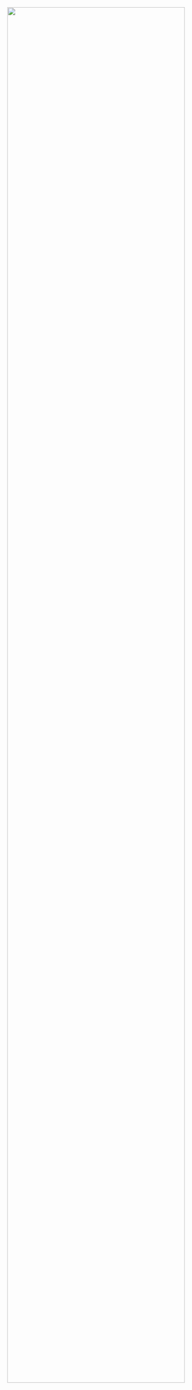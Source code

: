 
<div align="center">
<img width="90%" src="https://lh3.googleusercontent.com/pw/AP1GczOyf1VUHXKHgwdIKMVX0yHd2AxQSbqidowQncmfRd6DpTROJh9YLdEjG3pnBrXH5U9bSBby8sM67roXwGRgCoj37ru_Njry-iBsfdlW7NYLPJm1GxA0xlZgtCSUN9enUlZuFsDrTw_mWwlU8utuvLr3=w930-h930-p" />
</div>
